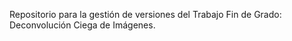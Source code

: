 Repositorio para la gestión de versiones del Trabajo Fin de Grado: Deconvolución Ciega de Imágenes.
